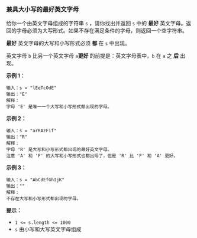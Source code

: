 ### 兼具大小写的最好英文字母 ###
给你一个由英文字母组成的字符串 `s` ，请你找出并返回 `s` 中的 **最好** 英文字母。返回的字母必须为大写形式。如果不存在满足条件的字母，则返回一个空字符串。

**最好** 英文字母的大写和小写形式必须 **都** 在 `s` 中出现。

英文字母 `b` 比另一个英文字母 `a`**更好** 的前提是：英文字母表中，`b` 在 `a` 之 **后** 出现。



**示例 1：**

```
输入：s = "lEeTcOdE"
输出："E"
解释：
字母 'E' 是唯一一个大写和小写形式都出现的字母。
```

**示例 2：**

```
输入：s = "arRAzFif"
输出："R"
解释：
字母 'R' 是大写和小写形式都出现的最好英文字母。
注意 'A' 和 'F' 的大写和小写形式也都出现了，但是 'R' 比 'F' 和 'A' 更好。
```

**示例 3：**

```
输入：s = "AbCdEfGhIjK"
输出：""
解释：
不存在大写和小写形式都出现的字母。
```



**提示：**

* `1 <= s.length <= 1000`
* `s` 由小写和大写英文字母组成

